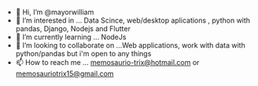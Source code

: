 - 👋 Hi, I’m @mayorwilliam
- 👀 I’m interested in ... Data Scince, web/desktop aplications , python with pandas, Django, Nodejs and Flutter
- 🌱 I’m currently learning ... NodeJs
- 💞️ I’m looking to collaborate on ...Web applications, work with data with python/pandas but i'm open to any things  
- 📫 How to reach me ... memosaurio-trix@hotmail.com or memosauriotrix15@gmail.com

<!---
mayorwilliam/mayorwilliam is a ✨ special ✨ repository because its `README.md` (this file) appears on your GitHub profile.
You can click the Preview link to take a look at your changes.
--->
